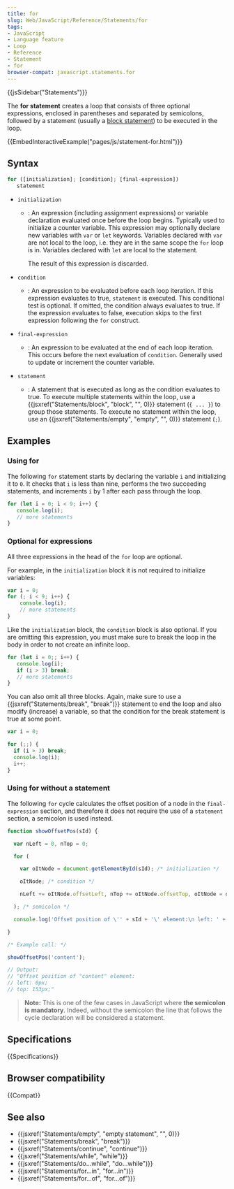 ```yaml
---
title: for
slug: Web/JavaScript/Reference/Statements/for
tags:
- JavaScript
- Language feature
- Loop
- Reference
- Statement
- for
browser-compat: javascript.statements.for
---
```

{{jsSidebar("Statements")}}

The **for statement** creates a loop that consists of three optional
expressions, enclosed in parentheses and separated by semicolons, followed by a
statement (usually a
[block statement](/en-US/docs/Web/JavaScript/Reference/Statements/block)) to be
executed in the loop.

{{EmbedInteractiveExample("pages/js/statement-for.html")}}

## Syntax

```js
for ([initialization]; [condition]; [final-expression])
   statement
```

- `initialization`

  - : An expression (including assignment expressions) or variable declaration
    evaluated once before the loop begins. Typically used to initialize a
    counter variable. This expression may optionally declare new variables with
    `var` or `let` keywords. Variables declared with `var` are not local to the
    loop, i.e. they are in the same scope the `for` loop is in. Variables
    declared with `let` are local to the statement.

    The result of this expression is discarded.

- `condition`
  - : An expression to be evaluated before each loop iteration. If this
    expression evaluates to true, `statement` is executed. This conditional test
    is optional. If omitted, the condition always evaluates to true. If the
    expression evaluates to false, execution skips to the first expression
    following the `for` construct.
- `final-expression`
  - : An expression to be evaluated at the end of each loop iteration. This
    occurs before the next evaluation of `condition`. Generally used to update
    or increment the counter variable.
- `statement`
  - : A statement that is executed as long as the condition evaluates to true.
    To execute multiple statements within the loop, use a
    {{jsxref("Statements/block", "block", "",
    0)}}
    statement (`{ ... }`) to group those statements. To execute no statement
    within the loop, use an
    {{jsxref("Statements/empty", "empty", "", 0)}} statement
    (`;`).

## Examples

### Using for

The following `for` statement starts by declaring the variable `i` and
initializing it to `0`. It checks that `i` is less than nine, performs the two
succeeding statements, and increments `i` by 1 after each pass through the loop.

```js
for (let i = 0; i < 9; i++) {
   console.log(i);
   // more statements
}
```

### Optional for expressions

All three expressions in the head of the `for` loop are optional.

For example, in the `initialization` block it is not required to initialize
variables:

```js
var i = 0;
for (; i < 9; i++) {
    console.log(i);
    // more statements
}
```

Like the `initialization` block, the `condition` block is also optional. If you
are omitting this expression, you must make sure to break the loop in the body
in order to not create an infinite loop.

```js
for (let i = 0;; i++) {
   console.log(i);
   if (i > 3) break;
   // more statements
}
```

You can also omit all three blocks. Again, make sure to use a
{{jsxref("Statements/break", "break")}} statement to end the loop
and also modify (increase) a variable, so that the condition for the break
statement is true at some point.

```js
var i = 0;

for (;;) {
  if (i > 3) break;
  console.log(i);
  i++;
}
```

### Using for without a statement

The following `for` cycle calculates the offset position of a node in the
`final-expression` section, and therefore it does not require the use of a
`statement` section, a semicolon is used instead.

```js
function showOffsetPos(sId) {

  var nLeft = 0, nTop = 0;

  for (

    var oItNode = document.getElementById(sId); /* initialization */

    oItNode; /* condition */

    nLeft += oItNode.offsetLeft, nTop += oItNode.offsetTop, oItNode = oItNode.offsetParent /* final-expression */

  ); /* semicolon */

  console.log('Offset position of \'' + sId + '\' element:\n left: ' + nLeft + 'px;\n top: ' + nTop + 'px;');

}

/* Example call: */

showOffsetPos('content');

// Output:
// "Offset position of "content" element:
// left: 0px;
// top: 153px;"
```

> **Note:** This is one of the few cases in JavaScript where **the semicolon is
> mandatory**. Indeed, without the semicolon the line that follows the cycle
> declaration will be considered a statement.

## Specifications

{{Specifications}}

## Browser compatibility

{{Compat}}

## See also

- {{jsxref("Statements/empty", "empty statement", "", 0)}}
- {{jsxref("Statements/break", "break")}}
- {{jsxref("Statements/continue", "continue")}}
- {{jsxref("Statements/while", "while")}}
- {{jsxref("Statements/do...while", "do...while")}}
- {{jsxref("Statements/for...in", "for...in")}}
- {{jsxref("Statements/for...of", "for...of")}}
